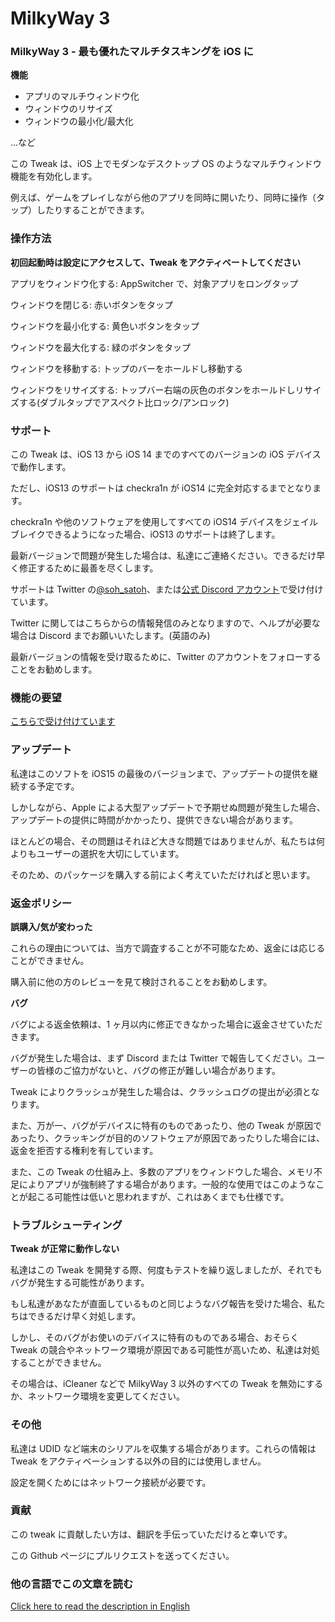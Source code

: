 # MilkyWay 3

### MilkyWay 3 - 最も優れたマルチタスキングを iOS に

**機能**

- アプリのマルチウィンドウ化
- ウィンドウのリサイズ
- ウィンドウの最小化/最大化

...など

この Tweak は、iOS 上でモダンなデスクトップ OS のようなマルチウィンドウ機能を有効化します。

例えば、ゲームをプレイしながら他のアプリを同時に開いたり、同時に操作（タップ）したりすることができます。

### 操作方法

**初回起動時は設定にアクセスして、Tweak をアクティベートしてください**

アプリをウィンドウ化する: AppSwitcher で、対象アプリをロングタップ

ウィンドウを閉じる: 赤いボタンをタップ

ウィンドウを最小化する: 黄色いボタンをタップ

ウィンドウを最大化する: 緑のボタンをタップ

ウィンドウを移動する: トップのバーをホールドし移動する

ウィンドウをリサイズする: トップバー右端の灰色のボタンをホールドしリサイズする(ダブルタップでアスペクト比ロック/アンロック)

### サポート

この Tweak は、iOS 13 から iOS 14 までのすべてのバージョンの iOS デバイスで動作します。

ただし、iOS13 のサポートは checkra1n が iOS14 に完全対応するまでとなります。

checkra1n や他のソフトウェアを使用してすべての iOS14 デバイスをジェイルブレイクできるようになった場合、iOS13 のサポートは終了します。

最新バージョンで問題が発生した場合は、私達にご連絡ください。できるだけ早く修正するために最善を尽くします。

サポートは Twitter の[@soh_satoh](https://twitter.com/soh_satoh)、または[公式 Discord アカウント](https://discord.com/invite/Ab2ZF9m)で受け付けています。

Twitter に関してはこちらからの情報発信のみとなりますので、ヘルプが必要な場合は Discord までお願いいたします。(英語のみ)

最新バージョンの情報を受け取るために、Twitter のアカウントをフォローすることをお勧めします。

### 機能の要望

[こちらで受け付けています](https://mw3.hearken.io/)

### アップデート

私達はこのソフトを iOS15 の最後のバージョンまで、アップデートの提供を継続する予定です。

しかしながら、Apple による大型アップデートで予期せぬ問題が発生した場合、アップデートの提供に時間がかかったり、提供できない場合があります。

ほとんどの場合、その問題はそれほど大きな問題ではありませんが、私たちは何よりもユーザーの選択を大切にしています。

そのため、のパッケージを購入する前によく考えていただければと思います。

### 返金ポリシー

**誤購入/気が変わった**

これらの理由については、当方で調査することが不可能なため、返金には応じることができません。

購入前に他の方のレビューを見て検討されることをお勧めします。

**バグ**

バグによる返金依頼は、1 ヶ月以内に修正できなかった場合に返金させていただきます。

バグが発生した場合は、まず Discord または Twitter で報告してください。ユーザーの皆様のご協力がないと、バグの修正が難しい場合があります。

Tweak によりクラッシュが発生した場合は、クラッシュログの提出が必須となります。

また、万が一、バグがデバイスに特有のものであったり、他の Tweak が原因であったり、クラッキングが目的のソフトウェアが原因であったりした場合には、返金を拒否する権利を有しています。

また、この Tweak の仕組み上、多数のアプリをウィンドウした場合、メモリ不足によりアプリが強制終了する場合があります。一般的な使用ではこのようなことが起こる可能性は低いと思われますが、これはあくまでも仕様です。

### トラブルシューティング

**Tweak が正常に動作しない**

私達はこの Tweak を開発する際、何度もテストを繰り返しましたが、それでもバグが発生する可能性があります。

もし私達があなたが直面しているものと同じようなバグ報告を受けた場合、私たちはできるだけ早く対処します。

しかし、そのバグがお使いのデバイスに特有のものである場合、おそらく Tweak の競合やネットワーク環境が原因である可能性が高いため、私達は対処することができません。

その場合は、iCleaner などで MilkyWay 3 以外のすべての Tweak を無効にするか、ネットワーク環境を変更してください。

### その他

私達は UDID など端末のシリアルを収集する場合があります。これらの情報は Tweak をアクティベーションする以外の目的には使用しません。

設定を開くためにはネットワーク接続が必要です。

### 貢献

この tweak に貢献したい方は、翻訳を手伝っていただけると幸いです。

この Github ページにプルリクエストを送ってください。

### 他の言語でこの文章を読む

[Click here to read the description in English](https://github.com/YuriDevTeam/MilkyWay3-Public/blob/main/README.md)
